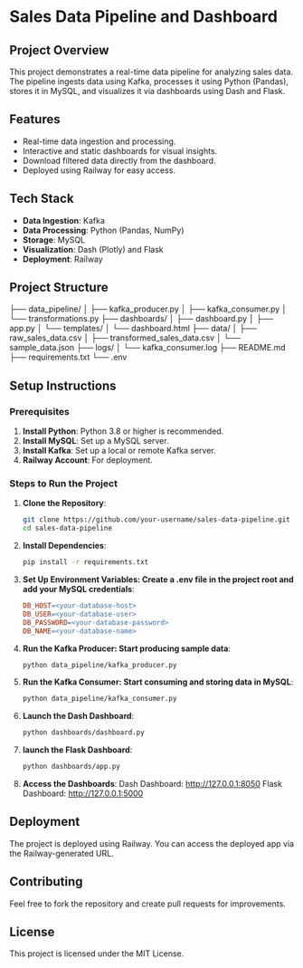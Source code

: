 # Sales Data Pipeline and Dashboard

## Project Overview
This project demonstrates a real-time data pipeline for analyzing sales data. The pipeline ingests data using Kafka, processes it using Python (Pandas), stores it in MySQL, and visualizes it via dashboards using Dash and Flask.

## Features
- Real-time data ingestion and processing.
- Interactive and static dashboards for visual insights.
- Download filtered data directly from the dashboard.
- Deployed using Railway for easy access.

## Tech Stack
- **Data Ingestion**: Kafka
- **Data Processing**: Python (Pandas, NumPy)
- **Storage**: MySQL
- **Visualization**: Dash (Plotly) and Flask
- **Deployment**: Railway


## Project Structure
 ├── data_pipeline/ │ ├── kafka_producer.py │ ├── kafka_consumer.py │ └── transformations.py ├── dashboards/ │ ├── dashboard.py │ ├── app.py │ └── templates/ │ └── dashboard.html ├── data/ │ ├── raw_sales_data.csv │ ├── transformed_sales_data.csv │ └── sample_data.json ├── logs/ │ └── kafka_consumer.log ├── README.md ├── requirements.txt └── .env


## Setup Instructions

### Prerequisites
1. **Install Python**: Python 3.8 or higher is recommended.
2. **Install MySQL**: Set up a MySQL server.
3. **Install Kafka**: Set up a local or remote Kafka server.
4. **Railway Account**: For deployment.

### Steps to Run the Project
1. **Clone the Repository**:
   ```bash
   git clone https://github.com/your-username/sales-data-pipeline.git
   cd sales-data-pipeline

2. **Install Dependencies**:
   ```bash
   pip install -r requirements.txt

3. **Set Up Environment Variables: Create a .env file in the project root and add your MySQL credentials**:
   ```makefile
   DB_HOST=<your-database-host>
   DB_USER=<your-database-user>
   DB_PASSWORD=<your-database-password>
   DB_NAME=<your-database-name>

4. **Run the Kafka Producer: Start producing sample data**:
   ```bash
   python data_pipeline/kafka_producer.py

5. **Run the Kafka Consumer: Start consuming and storing data in MySQL**:
   ```bash
   python data_pipeline/kafka_consumer.py

6. **Launch the Dash Dashboard**:
   ```bash
   python dashboards/dashboard.py

7. **launch the Flask Dashboard**:
   ```bash
   python dashboards/app.py

8. **Access the Dashboards**:
   Dash Dashboard: http://127.0.0.1:8050
   Flask Dashboard: http://127.0.0.1:5000


## Deployment
The project is deployed using Railway. You can access the deployed app via the Railway-generated URL.


## Contributing
Feel free to fork the repository and create pull requests for improvements.


## License
This project is licensed under the MIT License.



